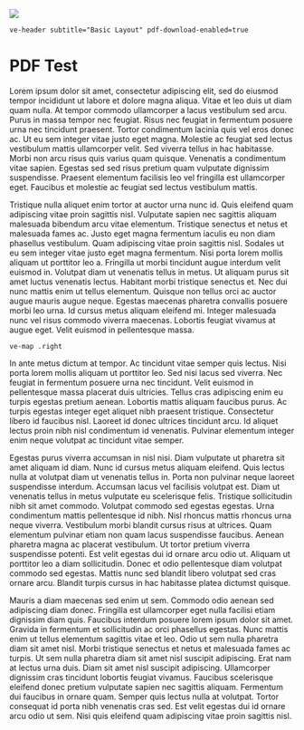 [![](https://v3.juncture-digital.org/images/wb.svg)](https://v3.juncture-digital.org/wb)

<style>
	  .left {
			float: left;
			padding-right: 1em;
  }

  .right {
			float: right;
			padding-left: 1em;
  }

  .left, .right {
			width: 50%;
			margin-bottom: 1em;
  }
</style>

`ve-header subtitle="Basic Layout" pdf-download-enabled=true`

# PDF Test

Lorem ipsum dolor sit amet, consectetur adipiscing elit, sed do eiusmod tempor incididunt ut labore et dolore magna aliqua. Vitae et leo duis ut diam quam nulla. At tempor commodo ullamcorper a lacus vestibulum sed arcu. Purus in massa tempor nec feugiat. Risus nec feugiat in fermentum posuere urna nec tincidunt praesent. Tortor condimentum lacinia quis vel eros donec ac. Ut eu sem integer vitae justo eget magna. Molestie ac feugiat sed lectus vestibulum mattis ullamcorper velit. Sed viverra tellus in hac habitasse. Morbi non arcu risus quis varius quam quisque. Venenatis a condimentum vitae sapien. Egestas sed sed risus pretium quam vulputate dignissim suspendisse. Praesent elementum facilisis leo vel fringilla est ullamcorper eget. Faucibus et molestie ac feugiat sed lectus vestibulum mattis.

Tristique nulla aliquet enim tortor at auctor urna nunc id. Quis eleifend quam adipiscing vitae proin sagittis nisl. Vulputate sapien nec sagittis aliquam malesuada bibendum arcu vitae elementum. Tristique senectus et netus et malesuada fames ac. Justo eget magna fermentum iaculis eu non diam phasellus vestibulum. Quam adipiscing vitae proin sagittis nisl. Sodales ut eu sem integer vitae justo eget magna fermentum. Nisi porta lorem mollis aliquam ut porttitor leo a. Fringilla ut morbi tincidunt augue interdum velit euismod in. Volutpat diam ut venenatis tellus in metus. Ut aliquam purus sit amet luctus venenatis lectus. Habitant morbi tristique senectus et. Nec dui nunc mattis enim ut tellus elementum. Quisque non tellus orci ac auctor augue mauris augue neque. Egestas maecenas pharetra convallis posuere morbi leo urna. Id cursus metus aliquam eleifend mi. Integer malesuada nunc vel risus commodo viverra maecenas. Lobortis feugiat vivamus at augue eget. Velit euismod in pellentesque massa.

`ve-map .right`

In ante metus dictum at tempor. Ac tincidunt vitae semper quis lectus. Nisi porta lorem mollis aliquam ut porttitor leo. Sed nisi lacus sed viverra. Nec feugiat in fermentum posuere urna nec tincidunt. Velit euismod in pellentesque massa placerat duis ultricies. Tellus cras adipiscing enim eu turpis egestas pretium aenean. Lobortis mattis aliquam faucibus purus. Ac turpis egestas integer eget aliquet nibh praesent tristique. Consectetur libero id faucibus nisl. Laoreet id donec ultrices tincidunt arcu. Id aliquet lectus proin nibh nisl condimentum id venenatis. Pulvinar elementum integer enim neque volutpat ac tincidunt vitae semper.

Egestas purus viverra accumsan in nisl nisi. Diam vulputate ut pharetra sit amet aliquam id diam. Nunc id cursus metus aliquam eleifend. Quis lectus nulla at volutpat diam ut venenatis tellus in. Porta non pulvinar neque laoreet suspendisse interdum. Accumsan lacus vel facilisis volutpat est. Diam ut venenatis tellus in metus vulputate eu scelerisque felis. Tristique sollicitudin nibh sit amet commodo. Volutpat commodo sed egestas egestas. Urna condimentum mattis pellentesque id nibh. Nisl rhoncus mattis rhoncus urna neque viverra. Vestibulum morbi blandit cursus risus at ultrices. Quam elementum pulvinar etiam non quam lacus suspendisse faucibus. Aenean pharetra magna ac placerat vestibulum. Ut tortor pretium viverra suspendisse potenti. Est velit egestas dui id ornare arcu odio ut. Aliquam ut porttitor leo a diam sollicitudin. Donec et odio pellentesque diam volutpat commodo sed egestas. Mattis nunc sed blandit libero volutpat sed cras ornare arcu. Blandit turpis cursus in hac habitasse platea dictumst quisque.

Mauris a diam maecenas sed enim ut sem. Commodo odio aenean sed adipiscing diam donec. Fringilla est ullamcorper eget nulla facilisi etiam dignissim diam quis. Faucibus interdum posuere lorem ipsum dolor sit amet. Gravida in fermentum et sollicitudin ac orci phasellus egestas. Nunc mattis enim ut tellus elementum sagittis vitae et leo. Odio ut sem nulla pharetra diam sit amet nisl. Morbi tristique senectus et netus et malesuada fames ac turpis. Ut sem nulla pharetra diam sit amet nisl suscipit adipiscing. Erat nam at lectus urna duis. Diam sit amet nisl suscipit adipiscing. Ullamcorper dignissim cras tincidunt lobortis feugiat vivamus. Faucibus scelerisque eleifend donec pretium vulputate sapien nec sagittis aliquam. Fermentum dui faucibus in ornare quam. Semper quis lectus nulla at volutpat. Tortor consequat id porta nibh venenatis cras sed. Est velit egestas dui id ornare arcu odio ut sem. Nisi quis eleifend quam adipiscing vitae proin sagittis nisl.